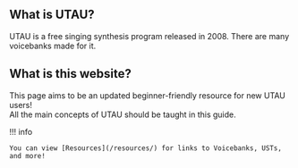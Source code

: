 ## What is UTAU?

UTAU is a free singing synthesis program released in 2008. There are many voicebanks made for it.

## What is this website?

This page aims to be an updated beginner-friendly resource for new UTAU users!  
All the main concepts of UTAU should be taught in this guide.

!!! info

    You can view [Resources](/resources/) for links to Voicebanks, USTs, and more!
